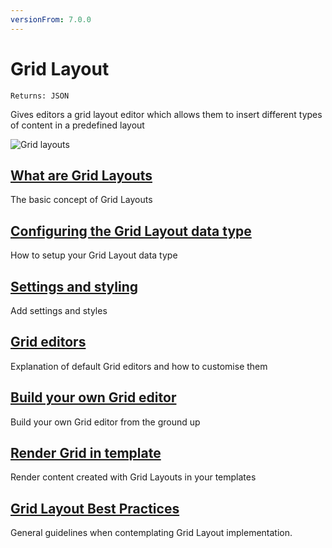 ```yaml
---
versionFrom: 7.0.0
---
```


# Grid Layout

`Returns: JSON`

Gives editors a grid layout editor which allows them to insert different types of content in a predefined layout

![Grid layouts](Grid-Layout/images/editor.png)

## [What are Grid Layouts](Grid-Layout/What-Are-Grid-Layouts.md)
The basic concept of Grid Layouts

## [Configuring the Grid Layout data type](Grid-Layout/Configuring-The-Grid-Layout-Datatype.md)
How to setup your Grid Layout data type

## [Settings and styling](Grid-Layout/Settings-and-styles.md)
Add settings and styles

## [Grid editors](Grid-Layout/grid-editors.md)
Explanation of default Grid editors and how to customise them

## [Build your own Grid editor](Grid-Layout/build-your-own-editor.md)
Build your own Grid editor from the ground up

## [Render Grid in template](Grid-Layout/Render-Grid-In-Template.md)
Render content created with Grid Layouts in your templates

## [Grid Layout Best Practices](Grid-Layout/Grid-Layout-Best-Practices.md)
General guidelines when contemplating Grid Layout implementation.